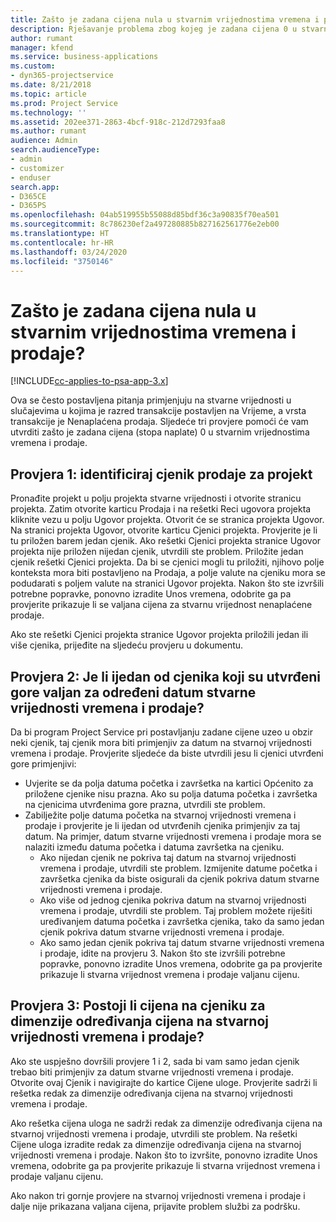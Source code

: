 ```yaml
---
title: Zašto je zadana cijena nula u stvarnim vrijednostima vremena i prodaje?
description: Rješavanje problema zbog kojeg je zadana cijena 0 u stvarnim vrijednostima vremena i prodaje.
author: rumant
manager: kfend
ms.service: business-applications
ms.custom:
- dyn365-projectservice
ms.date: 8/21/2018
ms.topic: article
ms.prod: Project Service
ms.technology: ''
ms.assetid: 202ee371-2863-4bcf-918c-212d7293faa8
ms.author: rumant
audience: Admin
search.audienceType:
- admin
- customizer
- enduser
search.app:
- D365CE
- D365PS
ms.openlocfilehash: 04ab519955b55088d85bdf36c3a90835f70ea501
ms.sourcegitcommit: 8c786230ef2a497280885b827162561776e2eb00
ms.translationtype: HT
ms.contentlocale: hr-HR
ms.lasthandoff: 03/24/2020
ms.locfileid: "3750146"
---
```

# <a name="why-is-price-defaulting-to-zero-on-time-sales-actuals"></a>Zašto je zadana cijena nula u stvarnim vrijednostima vremena i prodaje?

[!INCLUDE[cc-applies-to-psa-app-3.x](../includes/cc-applies-to-psa-app-3x.md)]

Ova se često postavljena pitanja primjenjuju na stvarne vrijednosti u slučajevima u kojima je razred transakcije postavljen na Vrijeme, a vrsta transakcije je Nenaplaćena prodaja. Sljedeće tri provjere pomoći će vam utvrditi zašto je zadana cijena (stopa naplate) 0 u stvarnim vrijednostima vremena i prodaje.

## <a name="check-1-identify-the-sales-price-list-for-the-project"></a>Provjera 1: identificiraj cjenik prodaje za projekt

Pronađite projekt u polju projekta stvarne vrijednosti i otvorite stranicu projekta. Zatim otvorite karticu Prodaja i na rešetki Reci ugovora projekta kliknite vezu u polju Ugovor projekta. Otvorit će se stranica projekta Ugovor. Na stranici projekta Ugovor, otvorite karticu Cjenici projekta. Provjerite je li tu priložen barem jedan cjenik. Ako rešetki Cjenici projekta stranice Ugovor projekta nije priložen nijedan cjenik, utvrdili ste problem. Priložite jedan cjenik rešetki Cjenici projekta. Da bi se cjenici mogli tu priložiti, njihovo polje konteksta mora biti postavljeno na Prodaja, a polje valute na cjeniku mora se podudarati s poljem valute na stranici Ugovor projekta. Nakon što ste izvršili potrebne popravke, ponovno izradite Unos vremena, odobrite ga pa provjerite prikazuje li se valjana cijena za stvarnu vrijednost nenaplaćene prodaje. 

Ako ste rešetki Cjenici projekta stranice Ugovor projekta priložili jedan ili više cjenika, prijeđite na sljedeću provjeru u dokumentu.

## <a name="check-2-are-any-of-the-price-lists-identified-above-valid-for-the-specific-date-of-the-time-sales-actual"></a>Provjera 2: Je li ijedan od cjenika koji su utvrđeni gore valjan za određeni datum stvarne vrijednosti vremena i prodaje?

Da bi program Project Service pri postavljanju zadane cijene uzeo u obzir neki cjenik, taj cjenik mora biti primjenjiv za datum na stvarnoj vrijednosti vremena i prodaje. Provjerite sljedeće da biste utvrdili jesu li cjenici utvrđeni gore primjenjivi:
- Uvjerite se da polja datuma početka i završetka na kartici Općenito za priložene cjenike nisu prazna. Ako su polja datuma početka i završetka na cjenicima utvrđenima gore prazna, utvrdili ste problem. 
- Zabilježite polje datuma početka na stvarnoj vrijednosti vremena i prodaje i provjerite je li ijedan od utvrđenih cjenika primjenjiv za taj datum. Na primjer, datum stvarne vrijednosti vremena i prodaje mora se nalaziti između datuma početka i datuma završetka na cjeniku. 
    - Ako nijedan cjenik ne pokriva taj datum na stvarnoj vrijednosti vremena i prodaje, utvrdili ste problem. Izmijenite datume početka i završetka cjenika da biste osigurali da cjenik pokriva datum stvarne vrijednosti vremena i prodaje. 
    - Ako više od jednog cjenika pokriva datum na stvarnoj vrijednosti vremena i prodaje, utvrdili ste problem. Taj problem možete riješiti uređivanjem datuma početka i završetka cjenika, tako da samo jedan cjenik pokriva datum stvarne vrijednosti vremena i prodaje. 
    - Ako samo jedan cjenik pokriva taj datum stvarne vrijednosti vremena i prodaje, idite na provjeru 3.
Nakon što ste izvršili potrebne popravke, ponovno izradite Unos vremena, odobrite ga pa provjerite prikazuje li stvarna vrijednost vremena i prodaje valjanu cijenu.

## <a name="check-3-is-there-a-price-in-the-price-list-for-the-pricing-dimensions-on-the-time-sales-actual"></a>Provjera 3: Postoji li cijena na cjeniku za dimenzije određivanja cijena na stvarnoj vrijednosti vremena i prodaje?

Ako ste uspješno dovršili provjere 1 i 2, sada bi vam samo jedan cjenik trebao biti primjenjiv za datum stvarne vrijednosti vremena i prodaje. Otvorite ovaj Cjenik i navigirajte do kartice Cijene uloge. Provjerite sadrži li rešetka redak za dimenzije određivanja cijena na stvarnoj vrijednosti vremena i prodaje.

Ako rešetka cijena uloga ne sadrži redak za dimenzije određivanja cijena na stvarnoj vrijednosti vremena i prodaje, utvrdili ste problem. Na rešetki Cijene uloga izradite redak za dimenzije određivanja cijena na stvarnoj vrijednosti vremena i prodaje. Nakon što to izvršite, ponovno izradite Unos vremena, odobrite ga pa provjerite prikazuje li stvarna vrijednost vremena i prodaje valjanu cijenu.

Ako nakon tri gornje provjere na stvarnoj vrijednosti vremena i prodaje i dalje nije prikazana valjana cijena, prijavite problem službi za podršku. 

